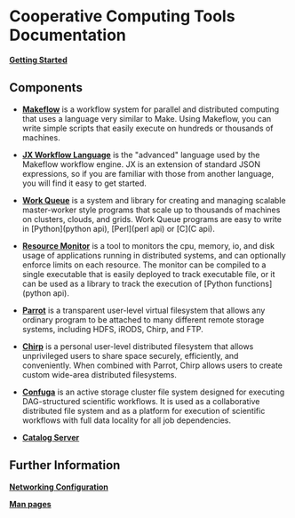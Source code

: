 # Cooperative Computing Tools Documentation

**[Getting Started](install.html)**

## Components

- [**Makeflow**](makeflow) is a workflow system for parallel and distributed
  computing that uses a language very similar to Make. Using Makeflow, you can
  write simple scripts that easily execute on hundreds or thousands of
  machines. 

- [**JX Workflow Language**](jx) is the "advanced" language used by the
  Makeflow workflow engine. JX is an extension of standard JSON expressions, so
  if you are familiar with those from another language, you will find it easy
      to get started. 

- [**Work Queue**](work_queue) is a system and library for creating and
  managing scalable master-worker style programs that scale up to thousands of
  machines on clusters, clouds, and grids. Work Queue programs are easy to
  write in [Python](python api), [Perl](perl api) or [C](C api).

- [**Resource Monitor**](resource_monitor) is a tool to monitors the cpu,
  memory, io, and disk usage of applications running in distributed systems,
  and can optionally enforce limits on each resource. The monitor can be
  compiled to a single executable that is easily deployed to track executable
  file, or it can be used as a library to track the execution of [Python
  functions](python api).

- [**Parrot**](parrot) is a transparent user-level virtual filesystem that
  allows any ordinary program to be attached to many different remote storage
  systems, including HDFS, iRODS, Chirp, and FTP. 


- [**Chirp**](chirp)  is a personal user-level distributed filesystem that
  allows unprivileged users to share space securely, efficiently, and
  conveniently. When combined with Parrot, Chirp allows users to create custom
  wide-area distributed filesystems. 

- [**Confuga**](confuga) is an active storage cluster file system designed for
  executing DAG-structured scientific workflows. It is used as a collaborative
  distributed file system and as a platform for execution of scientific
  workflows with full data locality for all job dependencies.

- [**Catalog Server**](catalog)


## Further Information

[**Networking Configuration**](network)

[**Man pages**](man_pages.md)

